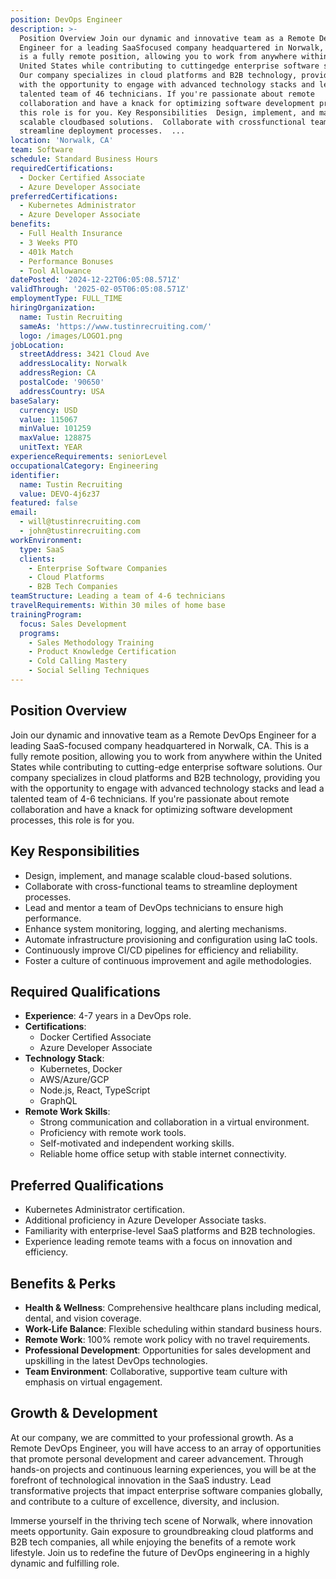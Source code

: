 ```yaml
---
position: DevOps Engineer
description: >-
  Position Overview Join our dynamic and innovative team as a Remote DevOps
  Engineer for a leading SaaSfocused company headquartered in Norwalk, CA. This
  is a fully remote position, allowing you to work from anywhere within the
  United States while contributing to cuttingedge enterprise software solutions.
  Our company specializes in cloud platforms and B2B technology, providing you
  with the opportunity to engage with advanced technology stacks and lead a
  talented team of 46 technicians. If you're passionate about remote
  collaboration and have a knack for optimizing software development processes,
  this role is for you. Key Responsibilities  Design, implement, and manage
  scalable cloudbased solutions.  Collaborate with crossfunctional teams to
  streamline deployment processes.  ...
location: 'Norwalk, CA'
team: Software
schedule: Standard Business Hours
requiredCertifications:
  - Docker Certified Associate
  - Azure Developer Associate
preferredCertifications:
  - Kubernetes Administrator
  - Azure Developer Associate
benefits:
  - Full Health Insurance
  - 3 Weeks PTO
  - 401k Match
  - Performance Bonuses
  - Tool Allowance
datePosted: '2024-12-22T06:05:08.571Z'
validThrough: '2025-02-05T06:05:08.571Z'
employmentType: FULL_TIME
hiringOrganization:
  name: Tustin Recruiting
  sameAs: 'https://www.tustinrecruiting.com/'
  logo: /images/LOGO1.png
jobLocation:
  streetAddress: 3421 Cloud Ave
  addressLocality: Norwalk
  addressRegion: CA
  postalCode: '90650'
  addressCountry: USA
baseSalary:
  currency: USD
  value: 115067
  minValue: 101259
  maxValue: 128875
  unitText: YEAR
experienceRequirements: seniorLevel
occupationalCategory: Engineering
identifier:
  name: Tustin Recruiting
  value: DEVO-4j6z37
featured: false
email:
  - will@tustinrecruiting.com
  - john@tustinrecruiting.com
workEnvironment:
  type: SaaS
  clients:
    - Enterprise Software Companies
    - Cloud Platforms
    - B2B Tech Companies
teamStructure: Leading a team of 4-6 technicians
travelRequirements: Within 30 miles of home base
trainingProgram:
  focus: Sales Development
  programs:
    - Sales Methodology Training
    - Product Knowledge Certification
    - Cold Calling Mastery
    - Social Selling Techniques
---
```




## Position Overview

Join our dynamic and innovative team as a Remote DevOps Engineer for a leading SaaS-focused company headquartered in Norwalk, CA. This is a fully remote position, allowing you to work from anywhere within the United States while contributing to cutting-edge enterprise software solutions. Our company specializes in cloud platforms and B2B technology, providing you with the opportunity to engage with advanced technology stacks and lead a talented team of 4-6 technicians. If you're passionate about remote collaboration and have a knack for optimizing software development processes, this role is for you.

## Key Responsibilities

- Design, implement, and manage scalable cloud-based solutions.
- Collaborate with cross-functional teams to streamline deployment processes.
- Lead and mentor a team of DevOps technicians to ensure high performance.
- Enhance system monitoring, logging, and alerting mechanisms.
- Automate infrastructure provisioning and configuration using IaC tools.
- Continuously improve CI/CD pipelines for efficiency and reliability.
- Foster a culture of continuous improvement and agile methodologies.

## Required Qualifications

- **Experience**: 4-7 years in a DevOps role.
- **Certifications**: 
  - Docker Certified Associate
  - Azure Developer Associate
- **Technology Stack**:
  - Kubernetes, Docker
  - AWS/Azure/GCP
  - Node.js, React, TypeScript
  - GraphQL
- **Remote Work Skills**:
  - Strong communication and collaboration in a virtual environment.
  - Proficiency with remote work tools.
  - Self-motivated and independent working skills.
  - Reliable home office setup with stable internet connectivity.

## Preferred Qualifications

- Kubernetes Administrator certification.
- Additional proficiency in Azure Developer Associate tasks.
- Familiarity with enterprise-level SaaS platforms and B2B technologies.
- Experience leading remote teams with a focus on innovation and efficiency.

## Benefits & Perks

- **Health & Wellness**: Comprehensive healthcare plans including medical, dental, and vision coverage.
- **Work-Life Balance**: Flexible scheduling within standard business hours.
- **Remote Work**: 100% remote work policy with no travel requirements.
- **Professional Development**: Opportunities for sales development and upskilling in the latest DevOps technologies.
- **Team Environment**: Collaborative, supportive team culture with emphasis on virtual engagement.

## Growth & Development

At our company, we are committed to your professional growth. As a Remote DevOps Engineer, you will have access to an array of opportunities that promote personal development and career advancement. Through hands-on projects and continuous learning experiences, you will be at the forefront of technological innovation in the SaaS industry. Lead transformative projects that impact enterprise software companies globally, and contribute to a culture of excellence, diversity, and inclusion.

Immerse yourself in the thriving tech scene of Norwalk, where innovation meets opportunity. Gain exposure to groundbreaking cloud platforms and B2B tech companies, all while enjoying the benefits of a remote work lifestyle. Join us to redefine the future of DevOps engineering in a highly dynamic and fulfilling role.
